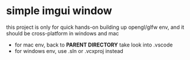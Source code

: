# simple imgui window #

this project is only for quick hands-on building up opengl/glfw env, and it should be cross-platform in windows and mac

- for mac env, back to **PARENT DIRECTORY** take look into .vscode
- for windows env, use .sln or .vcxproj instead

